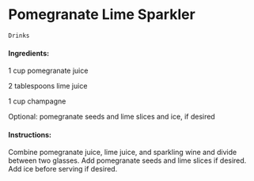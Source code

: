 # Pomegranate Lime Sparkler

`Drinks`

#### **Ingredients:**

1 cup pomegranate juice

2 tablespoons lime juice

1 cup champagne

Optional: pomegranate seeds and lime slices and ice, if desired 

#### **Instructions:**

Combine pomegranate juice, lime juice, and sparkling wine and divide between two glasses. Add pomegranate seeds and lime slices if desired. Add ice before serving if desired.
